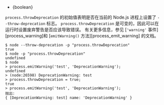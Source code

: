 <!-- YAML
added: v0.9.12
-->

* {boolean}

`process.throwDeprecation` 的初始值表明是否在当前的 Node.js 进程上设置了 `--throw-deprecation` 标志。 
`process.throwDeprecation` 是可变的，因此可以在运行时设置废弃警告是否应该导致错误。 
有关更多信息，参见 [`'warning'` 事件][process_warning]和 [`emitWarning()` 方法][process_emit_warning] 的文档。

```console
$ node --throw-deprecation -p "process.throwDeprecation"
true
$ node -p "process.throwDeprecation"
undefined
$ node
> process.emitWarning('test', 'DeprecationWarning');
undefined
> (node:26598) DeprecationWarning: test
> process.throwDeprecation = true;
true
> process.emitWarning('test', 'DeprecationWarning');
抛出:
{ [DeprecationWarning: test] name: 'DeprecationWarning' }
```


